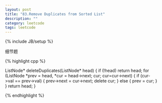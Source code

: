 ```yaml
---
layout: post
title: "83.Remove Duplicates from Sorted List"
description: ""
category: leetcode
tags: leetcode
---
```

{% include JB/setup %}

细节题

{% highlight cpp %}

ListNode* deleteDuplicates(ListNode* head) {
  if (!head) return head;
  for (ListNode *prev = head, *cur = head->next; cur; cur=cur->next) {
    if (cur->val == prev->val) {
      prev->next = cur->next;
      delete cur;
    }
    else {
      prev = cur;
    }
  }
  return head;
}

{% endhighlight %}